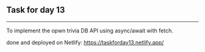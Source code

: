 Task for day 13
-----------------------------
-----------------------------
To implement the opwn trivia DB API using async/await with fetch.

done and deployed on Netlify: https://taskforday13.netlify.app/
